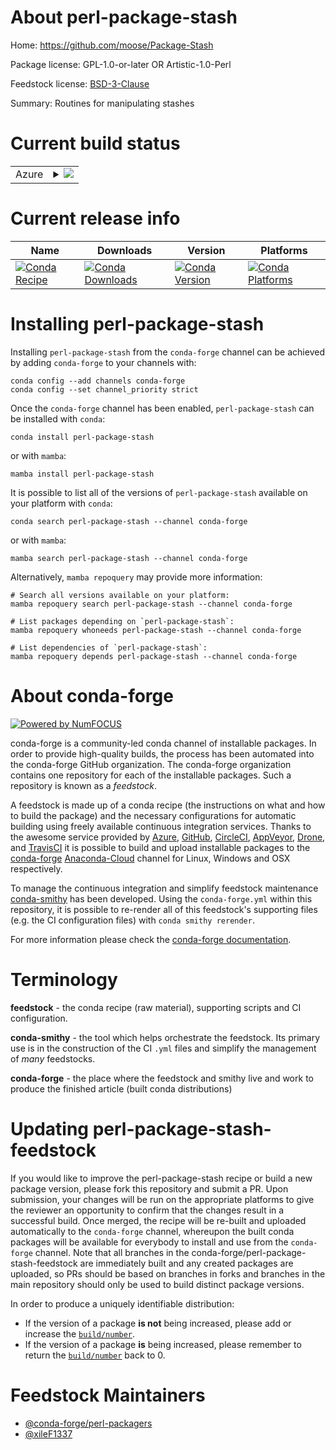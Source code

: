 About perl-package-stash
========================

Home: https://github.com/moose/Package-Stash

Package license: GPL-1.0-or-later OR Artistic-1.0-Perl

Feedstock license: [BSD-3-Clause](https://github.com/conda-forge/perl-package-stash-feedstock/blob/main/LICENSE.txt)

Summary: Routines for manipulating stashes

Current build status
====================


<table>
    
  <tr>
    <td>Azure</td>
    <td>
      <details>
        <summary>
          <a href="https://dev.azure.com/conda-forge/feedstock-builds/_build/latest?definitionId=18260&branchName=main">
            <img src="https://dev.azure.com/conda-forge/feedstock-builds/_apis/build/status/perl-package-stash-feedstock?branchName=main">
          </a>
        </summary>
        <table>
          <thead><tr><th>Variant</th><th>Status</th></tr></thead>
          <tbody><tr>
              <td>linux_64</td>
              <td>
                <a href="https://dev.azure.com/conda-forge/feedstock-builds/_build/latest?definitionId=18260&branchName=main">
                  <img src="https://dev.azure.com/conda-forge/feedstock-builds/_apis/build/status/perl-package-stash-feedstock?branchName=main&jobName=linux&configuration=linux%20linux_64_" alt="variant">
                </a>
              </td>
            </tr><tr>
              <td>osx_64</td>
              <td>
                <a href="https://dev.azure.com/conda-forge/feedstock-builds/_build/latest?definitionId=18260&branchName=main">
                  <img src="https://dev.azure.com/conda-forge/feedstock-builds/_apis/build/status/perl-package-stash-feedstock?branchName=main&jobName=osx&configuration=osx%20osx_64_" alt="variant">
                </a>
              </td>
            </tr>
          </tbody>
        </table>
      </details>
    </td>
  </tr>
</table>

Current release info
====================

| Name | Downloads | Version | Platforms |
| --- | --- | --- | --- |
| [![Conda Recipe](https://img.shields.io/badge/recipe-perl--package--stash-green.svg)](https://anaconda.org/conda-forge/perl-package-stash) | [![Conda Downloads](https://img.shields.io/conda/dn/conda-forge/perl-package-stash.svg)](https://anaconda.org/conda-forge/perl-package-stash) | [![Conda Version](https://img.shields.io/conda/vn/conda-forge/perl-package-stash.svg)](https://anaconda.org/conda-forge/perl-package-stash) | [![Conda Platforms](https://img.shields.io/conda/pn/conda-forge/perl-package-stash.svg)](https://anaconda.org/conda-forge/perl-package-stash) |

Installing perl-package-stash
=============================

Installing `perl-package-stash` from the `conda-forge` channel can be achieved by adding `conda-forge` to your channels with:

```
conda config --add channels conda-forge
conda config --set channel_priority strict
```

Once the `conda-forge` channel has been enabled, `perl-package-stash` can be installed with `conda`:

```
conda install perl-package-stash
```

or with `mamba`:

```
mamba install perl-package-stash
```

It is possible to list all of the versions of `perl-package-stash` available on your platform with `conda`:

```
conda search perl-package-stash --channel conda-forge
```

or with `mamba`:

```
mamba search perl-package-stash --channel conda-forge
```

Alternatively, `mamba repoquery` may provide more information:

```
# Search all versions available on your platform:
mamba repoquery search perl-package-stash --channel conda-forge

# List packages depending on `perl-package-stash`:
mamba repoquery whoneeds perl-package-stash --channel conda-forge

# List dependencies of `perl-package-stash`:
mamba repoquery depends perl-package-stash --channel conda-forge
```


About conda-forge
=================

[![Powered by
NumFOCUS](https://img.shields.io/badge/powered%20by-NumFOCUS-orange.svg?style=flat&colorA=E1523D&colorB=007D8A)](https://numfocus.org)

conda-forge is a community-led conda channel of installable packages.
In order to provide high-quality builds, the process has been automated into the
conda-forge GitHub organization. The conda-forge organization contains one repository
for each of the installable packages. Such a repository is known as a *feedstock*.

A feedstock is made up of a conda recipe (the instructions on what and how to build
the package) and the necessary configurations for automatic building using freely
available continuous integration services. Thanks to the awesome service provided by
[Azure](https://azure.microsoft.com/en-us/services/devops/), [GitHub](https://github.com/),
[CircleCI](https://circleci.com/), [AppVeyor](https://www.appveyor.com/),
[Drone](https://cloud.drone.io/welcome), and [TravisCI](https://travis-ci.com/)
it is possible to build and upload installable packages to the
[conda-forge](https://anaconda.org/conda-forge) [Anaconda-Cloud](https://anaconda.org/)
channel for Linux, Windows and OSX respectively.

To manage the continuous integration and simplify feedstock maintenance
[conda-smithy](https://github.com/conda-forge/conda-smithy) has been developed.
Using the ``conda-forge.yml`` within this repository, it is possible to re-render all of
this feedstock's supporting files (e.g. the CI configuration files) with ``conda smithy rerender``.

For more information please check the [conda-forge documentation](https://conda-forge.org/docs/).

Terminology
===========

**feedstock** - the conda recipe (raw material), supporting scripts and CI configuration.

**conda-smithy** - the tool which helps orchestrate the feedstock.
                   Its primary use is in the construction of the CI ``.yml`` files
                   and simplify the management of *many* feedstocks.

**conda-forge** - the place where the feedstock and smithy live and work to
                  produce the finished article (built conda distributions)


Updating perl-package-stash-feedstock
=====================================

If you would like to improve the perl-package-stash recipe or build a new
package version, please fork this repository and submit a PR. Upon submission,
your changes will be run on the appropriate platforms to give the reviewer an
opportunity to confirm that the changes result in a successful build. Once
merged, the recipe will be re-built and uploaded automatically to the
`conda-forge` channel, whereupon the built conda packages will be available for
everybody to install and use from the `conda-forge` channel.
Note that all branches in the conda-forge/perl-package-stash-feedstock are
immediately built and any created packages are uploaded, so PRs should be based
on branches in forks and branches in the main repository should only be used to
build distinct package versions.

In order to produce a uniquely identifiable distribution:
 * If the version of a package **is not** being increased, please add or increase
   the [``build/number``](https://docs.conda.io/projects/conda-build/en/latest/resources/define-metadata.html#build-number-and-string).
 * If the version of a package **is** being increased, please remember to return
   the [``build/number``](https://docs.conda.io/projects/conda-build/en/latest/resources/define-metadata.html#build-number-and-string)
   back to 0.

Feedstock Maintainers
=====================

* [@conda-forge/perl-packagers](https://github.com/conda-forge/perl-packagers/)
* [@xileF1337](https://github.com/xileF1337/)


<!-- dummy commit to enable rerendering -->

